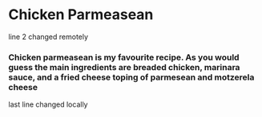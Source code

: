 <h1>Chicken Parmeasean</h1>
line 2 changed remotely
<h3>Chicken parmeasean is my favourite recipe. As you would guess the main ingredients are breaded chicken, marinara sauce, and a fried cheese toping of parmesean and motzerela cheese</h3>
last line changed locally
